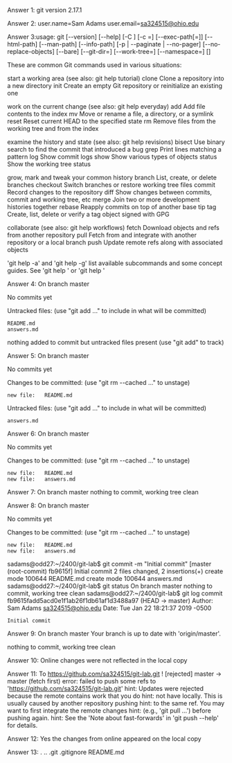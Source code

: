 Answer 1: git version 2.17.1

Answer 2: user.name=Sam Adams
user.email=sa324515@ohio.edu

Answer 3:usage: git [--version] [--help] [-C <path>] [-c <name>=<value>]
           [--exec-path[=<path>]] [--html-path] [--man-path] [--info-path]
           [-p | --paginate | --no-pager] [--no-replace-objects] [--bare]
           [--git-dir=<path>] [--work-tree=<path>] [--namespace=<name>]
           <command> [<args>]

These are common Git commands used in various situations:

start a working area (see also: git help tutorial)
   clone      Clone a repository into a new directory
   init       Create an empty Git repository or reinitialize an existing one

work on the current change (see also: git help everyday)
   add        Add file contents to the index
   mv         Move or rename a file, a directory, or a symlink
   reset      Reset current HEAD to the specified state
   rm         Remove files from the working tree and from the index

examine the history and state (see also: git help revisions)
   bisect     Use binary search to find the commit that introduced a bug
   grep       Print lines matching a pattern
   log        Show commit logs
   show       Show various types of objects
   status     Show the working tree status

grow, mark and tweak your common history
   branch     List, create, or delete branches
   checkout   Switch branches or restore working tree files
   commit     Record changes to the repository
   diff       Show changes between commits, commit and working tree, etc
   merge      Join two or more development histories together
   rebase     Reapply commits on top of another base tip
   tag        Create, list, delete or verify a tag object signed with GPG

collaborate (see also: git help workflows)
   fetch      Download objects and refs from another repository
   pull       Fetch from and integrate with another repository or a local branch
   push       Update remote refs along with associated objects

'git help -a' and 'git help -g' list available subcommands and some
concept guides. See 'git help <command>' or 'git help <concept>'

Answer 4: On branch master

No commits yet

Untracked files:
  (use "git add <file>..." to include in what will be committed)

	README.md
	answers.md


nothing added to commit but untracked files present (use &quot;git add&quot; to track)</pre>

Answer 5: On branch master

No commits yet

Changes to be committed:
  (use "git rm --cached <file>..." to unstage)

	new file:   README.md

Untracked files:
  (use "git add <file>..." to include in what will be committed)

	answers.md


Answer 6: On branch master

No commits yet

Changes to be committed:
  (use "git rm --cached <file>..." to unstage)

	new file:   README.md
	new file:   answers.md

Answer 7: On branch master
nothing to commit, working tree clean

Answer 8: On branch master

No commits yet

Changes to be committed:
  (use "git rm --cached <file>..." to unstage)

	new file:   README.md
	new file:   answers.md

sadams@odd27:~/2400/git-lab$ git commit -m "Initial commit"
[master (root-commit) fb9615f] Initial commit
 2 files changed, 2 insertions(+)
 create mode 100644 README.md
 create mode 100644 answers.md
sadams@odd27:~/2400/git-lab$ git status
On branch master
nothing to commit, working tree clean
sadams@odd27:~/2400/git-lab$ git log
commit fb9615fadd5acd0e1f1ab26f1db61af1d3488a97 (HEAD -> master)
Author: Sam Adams <sa324515@ohio.edu>
Date:   Tue Jan 22 18:21:37 2019 -0500

    Initial commit

Answer 9: On branch master
Your branch is up to date with 'origin/master'.

nothing to commit, working tree clean

Answer 10: Online changes were not reflected in the local copy

Answer 11: To https://github.com/sa324515/git-lab.git
 ! [rejected]        master -> master (fetch first)
error: failed to push some refs to 'https://github.com/sa324515/git-lab.git'
hint: Updates were rejected because the remote contains work that you do
hint: not have locally. This is usually caused by another repository pushing
hint: to the same ref. You may want to first integrate the remote changes
hint: (e.g., 'git pull ...') before pushing again.
hint: See the 'Note about fast-forwards' in 'git push --help' for details.

Answer 12: Yes the changes from online appeared on the local copy

Answer 13: .  ..  .git  .gitignore  README.md



